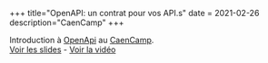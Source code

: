 +++
title="OpenAPI: un contrat pour vos API.s"
date = 2021-02-26
description="CaenCamp"
+++

Introduction à [OpenApi](https://www.openapis.org/) au [CaenCamp](https://caen.camp/talks/openapi-un-contrat-pour-vos-apis).    
[Voir les slides](https://slides.com/alexisjanvier-1/openapi-un-contrat-pour-vos-apis) - [Voir la vidéo](https://www.youtube.com/watch?v=RhghWLKfnbs)
